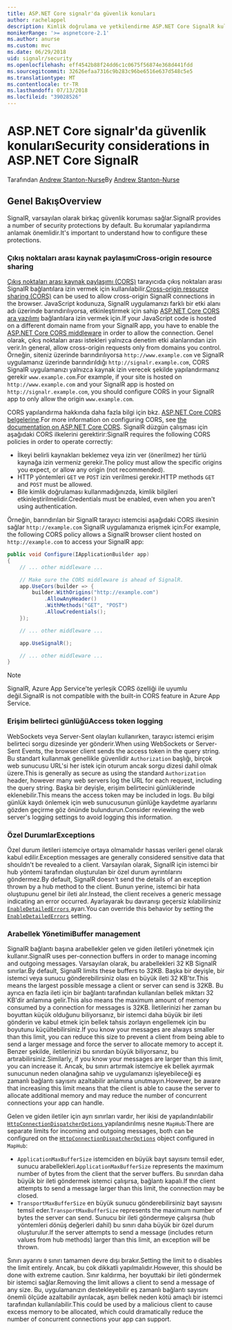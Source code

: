```yaml
---
title: ASP.NET Core signalr'da güvenlik konuları
author: rachelappel
description: Kimlik doğrulama ve yetkilendirme ASP.NET Core SignalR kullanmayı öğrenin.
monikerRange: '>= aspnetcore-2.1'
ms.author: anurse
ms.custom: mvc
ms.date: 06/29/2018
uid: signalr/security
ms.openlocfilehash: eff4542b88f24dd6c1c0675f56874e368d441fdd
ms.sourcegitcommit: 32626efaa7316c9b283c96be6516e637d548c5e5
ms.translationtype: MT
ms.contentlocale: tr-TR
ms.lasthandoff: 07/13/2018
ms.locfileid: "39028526"
---
```

# <a name="security-considerations-in-aspnet-core-signalr"></a><span data-ttu-id="f7740-103">ASP.NET Core signalr'da güvenlik konuları</span><span class="sxs-lookup"><span data-stu-id="f7740-103">Security considerations in ASP.NET Core SignalR</span></span>

<span data-ttu-id="f7740-104">Tarafından [Andrew Stanton-Nurse](https://twitter.com/anurse)</span><span class="sxs-lookup"><span data-stu-id="f7740-104">By [Andrew Stanton-Nurse](https://twitter.com/anurse)</span></span>

## <a name="overview"></a><span data-ttu-id="f7740-105">Genel Bakış</span><span class="sxs-lookup"><span data-stu-id="f7740-105">Overview</span></span>

<span data-ttu-id="f7740-106">SignalR, varsayılan olarak birkaç güvenlik koruması sağlar.</span><span class="sxs-lookup"><span data-stu-id="f7740-106">SignalR provides a number of security protections by default.</span></span> <span data-ttu-id="f7740-107">Bu korumalar yapılandırma anlamak önemlidir.</span><span class="sxs-lookup"><span data-stu-id="f7740-107">It's important to understand how to configure these protections.</span></span>

### <a name="cross-origin-resource-sharing"></a><span data-ttu-id="f7740-108">Çıkış noktaları arası kaynak paylaşımı</span><span class="sxs-lookup"><span data-stu-id="f7740-108">Cross-origin resource sharing</span></span>

<span data-ttu-id="f7740-109">[Çıkış noktaları arası kaynak paylaşımı (CORS)](https://en.wikipedia.org/wiki/Cross-origin_resource_sharing) tarayıcıda çıkış noktaları arası SignalR bağlantılara izin vermek için kullanılabilir.</span><span class="sxs-lookup"><span data-stu-id="f7740-109">[Cross-origin resource sharing (CORS)](https://en.wikipedia.org/wiki/Cross-origin_resource_sharing) can be used to allow cross-origin SignalR connections in the browser.</span></span> <span data-ttu-id="f7740-110">JavaScript kodunuza, SignalR uygulamanızı farklı bir etki alanı adı üzerinde barındırılıyorsa, etkinleştirmek için sahip [ASP.NET Core CORS ara yazılımı](xref:security/cors) bağlantılara izin vermek için.</span><span class="sxs-lookup"><span data-stu-id="f7740-110">If your JavaScript code is hosted on a different domain name from your SignalR app, you have to enable the [ASP.NET Core CORS middleware](xref:security/cors) in order to allow the connection.</span></span> <span data-ttu-id="f7740-111">Genel olarak, çıkış noktaları arası istekleri yalnızca denetim etki alanlarından izin verir.</span><span class="sxs-lookup"><span data-stu-id="f7740-111">In general, allow cross-origin requests only from domains you control.</span></span> <span data-ttu-id="f7740-112">Örneğin, siteniz üzerinde barındırılıyorsa `http://www.example.com` ve SignalR uygulamanız üzerinde barındırıldığı `http://signalr.example.com`, CORS SignalR uygulamanızı yalnızca kaynak izin verecek şekilde yapılandırmanız gerekir `www.example.com`.</span><span class="sxs-lookup"><span data-stu-id="f7740-112">For example, if your site is hosted on `http://www.example.com` and your SignalR app is hosted on `http://signalr.example.com`, you should configure CORS in your SignalR app to only allow the origin `www.example.com`.</span></span>

<span data-ttu-id="f7740-113">CORS yapılandırma hakkında daha fazla bilgi için bkz. [ASP.NET Core CORS belgelerine](xref:security/cors).</span><span class="sxs-lookup"><span data-stu-id="f7740-113">For more information on configuring CORS, see [the documentation on ASP.NET Core CORS](xref:security/cors).</span></span> <span data-ttu-id="f7740-114">SignalR düzgün çalışması için aşağıdaki CORS ilkelerini gerektirir:</span><span class="sxs-lookup"><span data-stu-id="f7740-114">SignalR requires the following CORS policies in order to operate correctly:</span></span>

* <span data-ttu-id="f7740-115">İlkeyi belirli kaynakları beklemez veya izin ver (önerilmez) her türlü kaynağa izin vermeniz gerekir.</span><span class="sxs-lookup"><span data-stu-id="f7740-115">The policy must allow the specific origins you expect, or allow any origin (not recommended).</span></span>
* <span data-ttu-id="f7740-116">HTTP yöntemleri `GET` ve `POST` izin verilmesi gerekir.</span><span class="sxs-lookup"><span data-stu-id="f7740-116">HTTP methods `GET` and `POST` must be allowed.</span></span>
* <span data-ttu-id="f7740-117">Bile kimlik doğrulaması kullanmadığınızda, kimlik bilgileri etkinleştirilmelidir.</span><span class="sxs-lookup"><span data-stu-id="f7740-117">Credentials must be enabled, even when you aren't using authentication.</span></span>

<span data-ttu-id="f7740-118">Örneğin, barındırılan bir SignalR tarayıcı istemcisi aşağıdaki CORS ilkesinin sağlar `http://example.com` SignalR uygulamanıza erişmek için:</span><span class="sxs-lookup"><span data-stu-id="f7740-118">For example, the following CORS policy allows a SignalR browser client hosted on `http://example.com` to access your SignalR app:</span></span>

```csharp
public void Configure(IApplicationBuilder app)
{
    // ... other middleware ...

    // Make sure the CORS middleware is ahead of SignalR.
    app.UseCors(builder => {
        builder.WithOrigins("http://example.com")
            .AllowAnyHeader()
            .WithMethods("GET", "POST")
            .AllowCredentials();
    });

    // ... other middleware ...

    app.UseSignalR();

    // ... other middleware ...
}
```

> [!NOTE]
> <span data-ttu-id="f7740-119">SignalR, Azure App Service'te yerleşik CORS özelliği ile uyumlu değil.</span><span class="sxs-lookup"><span data-stu-id="f7740-119">SignalR is not compatible with the built-in CORS feature in Azure App Service.</span></span>

### <a name="access-token-logging"></a><span data-ttu-id="f7740-120">Erişim belirteci günlüğü</span><span class="sxs-lookup"><span data-stu-id="f7740-120">Access token logging</span></span>

<span data-ttu-id="f7740-121">WebSockets veya Server-Sent olayları kullanırken, tarayıcı istemci erişim belirteci sorgu dizesinde yer gönderir.</span><span class="sxs-lookup"><span data-stu-id="f7740-121">When using WebSockets or Server-Sent Events, the browser client sends the access token in the query string.</span></span> <span data-ttu-id="f7740-122">Bu standart kullanmak genellikle güvenlidir `Authorization` başlığı, birçok web sunucusu URL'si her istek için oturum ancak sorgu dizesi dahil olmak üzere.</span><span class="sxs-lookup"><span data-stu-id="f7740-122">This is generally as secure as using the standard `Authorization` header, however many web servers log the URL for each request, including the query string.</span></span> <span data-ttu-id="f7740-123">Başka bir deyişle, erişim belirtecini günlüklerinde eklenebilir.</span><span class="sxs-lookup"><span data-stu-id="f7740-123">This means the access token may be included in logs.</span></span> <span data-ttu-id="f7740-124">Bu bilgi günlük kaydı önlemek için web sunucusunun günlüğe kaydetme ayarlarını gözden geçirme göz önünde bulundurun.</span><span class="sxs-lookup"><span data-stu-id="f7740-124">Consider reviewing the web server's logging settings to avoid logging this information.</span></span>

### <a name="exceptions"></a><span data-ttu-id="f7740-125">Özel Durumlar</span><span class="sxs-lookup"><span data-stu-id="f7740-125">Exceptions</span></span>

<span data-ttu-id="f7740-126">Özel durum iletileri istemciye ortaya olmamalıdır hassas verileri genel olarak kabul edilir.</span><span class="sxs-lookup"><span data-stu-id="f7740-126">Exception messages are generally considered sensitive data that shouldn't be revealed to a client.</span></span> <span data-ttu-id="f7740-127">Varsayılan olarak, SignalR için istemci bir hub yöntemi tarafından oluşturulan bir özel durum ayrıntılarını göndermez.</span><span class="sxs-lookup"><span data-stu-id="f7740-127">By default, SignalR doesn't send the details of an exception thrown by a hub method to the client.</span></span> <span data-ttu-id="f7740-128">Bunun yerine, istemci bir hata oluştupunu genel bir ileti alır.</span><span class="sxs-lookup"><span data-stu-id="f7740-128">Instead, the client receives a generic message indicating an error occurred.</span></span> <span data-ttu-id="f7740-129">Ayarlayarak bu davranışı geçersiz kılabilirsiniz [ `EnableDetailedErrors` ](xref:signalr/configuration#configure-server-options) ayarı.</span><span class="sxs-lookup"><span data-stu-id="f7740-129">You can override this behavior by setting the [`EnableDetailedErrors`](xref:signalr/configuration#configure-server-options) setting.</span></span>

### <a name="buffer-management"></a><span data-ttu-id="f7740-130">Arabellek Yönetimi</span><span class="sxs-lookup"><span data-stu-id="f7740-130">Buffer management</span></span>

<span data-ttu-id="f7740-131">SignalR bağlantı başına arabellekler gelen ve giden iletileri yönetmek için kullanır.</span><span class="sxs-lookup"><span data-stu-id="f7740-131">SignalR uses per-connection buffers in order to manage incoming and outgoing messages.</span></span> <span data-ttu-id="f7740-132">Varsayılan olarak, bu arabellekleri 32 KB SignalR sınırlar.</span><span class="sxs-lookup"><span data-stu-id="f7740-132">By default, SignalR limits these buffers to 32KB.</span></span> <span data-ttu-id="f7740-133">Başka bir deyişle, bir istemci veya sunucu gönderebilirsiniz olası en büyük ileti 32 KB'tır.</span><span class="sxs-lookup"><span data-stu-id="f7740-133">This means the largest possible message a client or server can send is 32KB.</span></span> <span data-ttu-id="f7740-134">Bu ayrıca en fazla ileti için bir bağlantı tarafından kullanılan bellek miktarı 32 KB'dir anlamına gelir.</span><span class="sxs-lookup"><span data-stu-id="f7740-134">This also means the maximum amount of memory consumed by a connection for messages is 32KB.</span></span> <span data-ttu-id="f7740-135">İletilerinizi her zaman bu boyuttan küçük olduğunu biliyorsanız, bir istemci daha büyük bir ileti gönderin ve kabul etmek için bellek tahsis zorlayın engellemek için bu boyutunu küçültebilirsiniz.</span><span class="sxs-lookup"><span data-stu-id="f7740-135">If you know your messages are always smaller than this limit, you can reduce this size to prevent a client from being able to send a larger message and force the server to allocate memory to accept it.</span></span> <span data-ttu-id="f7740-136">Benzer şekilde, iletilerinizi bu sınırdan büyük biliyorsanız, bu artırabilirsiniz.</span><span class="sxs-lookup"><span data-stu-id="f7740-136">Similarly, if you know your messages are larger than this limit, you can increase it.</span></span> <span data-ttu-id="f7740-137">Ancak, bu sınırı artırmak istemciye ek bellek ayırmak sunucunun neden olanağına sahip ve uygulamanızı işleyebileceği eş zamanlı bağlantı sayısını azaltabilir anlamına unutmayın.</span><span class="sxs-lookup"><span data-stu-id="f7740-137">However, be aware that increasing this limit means that the client is able to cause the server to allocate additional memory and may reduce the number of concurrent connections your app can handle.</span></span>

<span data-ttu-id="f7740-138">Gelen ve giden iletiler için ayrı sınırları vardır, her ikisi de yapılandırılabilir [ `HttpConnectionDispatcherOptions` ](xref:signalr/configuration#configure-server-options) yapılandırılmış nesne `MapHub`:</span><span class="sxs-lookup"><span data-stu-id="f7740-138">There are separate limits for incoming and outgoing messages, both can be configured on the [`HttpConnectionDispatcherOptions`](xref:signalr/configuration#configure-server-options) object configured in `MapHub`:</span></span>

* <span data-ttu-id="f7740-139">`ApplicationMaxBufferSize` istemciden en büyük bayt sayısını temsil eder, sunucu arabellekleri.</span><span class="sxs-lookup"><span data-stu-id="f7740-139">`ApplicationMaxBufferSize` represents the maximum number of bytes from the client that the server buffers.</span></span> <span data-ttu-id="f7740-140">Bu sınırdan daha büyük bir ileti göndermek istemci çalışırsa, bağlantı kapalı.</span><span class="sxs-lookup"><span data-stu-id="f7740-140">If the client attempts to send a message larger than this limit, the connection may be closed.</span></span>
* <span data-ttu-id="f7740-141">`TransportMaxBufferSize` en büyük sunucu gönderebilirsiniz bayt sayısını temsil eder.</span><span class="sxs-lookup"><span data-stu-id="f7740-141">`TransportMaxBufferSize` represents the maximum number of bytes the server can send.</span></span> <span data-ttu-id="f7740-142">Sunucu bir ileti göndermeye çalışırsa (hub yöntemleri dönüş değerleri dahil) bu sınırı daha büyük bir özel durum oluşturulur.</span><span class="sxs-lookup"><span data-stu-id="f7740-142">If the server attempts to send a message (includes return values from hub methods) larger than this limit, an exception will be thrown.</span></span>

<span data-ttu-id="f7740-143">Sınırı ayarını `0` sınırı tamamen devre dışı bırakır.</span><span class="sxs-lookup"><span data-stu-id="f7740-143">Setting the limit to `0` disables the limit entirely.</span></span> <span data-ttu-id="f7740-144">Ancak, bu çok dikkatli yapılmalıdır.</span><span class="sxs-lookup"><span data-stu-id="f7740-144">However, this should be done with extreme caution.</span></span> <span data-ttu-id="f7740-145">Sınır kaldırma, her boyuttaki bir ileti göndermek bir istemci sağlar.</span><span class="sxs-lookup"><span data-stu-id="f7740-145">Removing the limit allows a client to send a message of any size.</span></span> <span data-ttu-id="f7740-146">Bu, uygulamanızın destekleyebilir eş zamanlı bağlantı sayısını önemli ölçüde azaltabilir ayrılacak, aşırı bellek neden kötü amaçlı bir istemci tarafından kullanılabilir.</span><span class="sxs-lookup"><span data-stu-id="f7740-146">This could be used by a malicious client to cause excess memory to be allocated, which could dramatically reduce the number of concurrent connections your app can support.</span></span>
